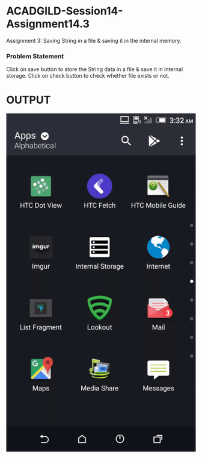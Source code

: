 # ACADGILD-Session14-Assignment14.3
Assignment 3: Saving String in a file &amp; saving it in the internal memory.
### Problem Statement
Click on save button to store the String data in a file & save it in internal storage. Click
on check button to check whether file exists or not.
# OUTPUT 
![](https://github.com/ashutosh00074/ACADGILD-Session14-Assignment14.3/blob/master/Output/InternalStorage.gif)

